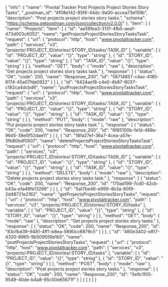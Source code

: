 {
  "info": {
    "name": "Pivotal Tracker Post Projects Project Stories Story Tasks",
    "_postman_id": "4f08e142-85f6-44dc-9a00-accea73e159b",
    "description": "Post projects project stories story tasks.",
    "schema": "https://schema.getpostman.com/json/collection/v2.0.0/"
  },
  "item": [
    {
      "name": "Projects",
      "item": [
        {
          "id": "ae59fea3-3131-4fb5-aea1-473d003c6052",
          "name": "getProjectsProjectStoriesStoryTasksTask",
          "request": {
            "url": {
              "protocol": "http",
              "host": "www.pivotaltracker.com",
              "path": [
                "services",
                "v3",
                "projects/:PROJECT_ID/stories/:STORY_ID/tasks/:TASK_ID"
              ],
              "variable": [
                {
                  "id": "PROJECT_ID",
                  "value": "{}",
                  "type": "string"
                },
                {
                  "id": "STORY_ID",
                  "value": "{}",
                  "type": "string"
                },
                {
                  "id": "TASK_ID",
                  "value": "{}",
                  "type": "string"
                }
              ]
            },
            "method": "GET",
            "body": {
              "mode": "raw"
            },
            "description": "Get projects project stories story tasks task."
          },
          "response": [
            {
              "status": "OK",
              "code": 200,
              "name": "Response_200",
              "id": "58714857-c4ac-4185-8174-45a07fda0922"
            }
          ]
        },
        {
          "id": "6424ae18-c4e0-4b87-8037-c182ca4dcbd6",
          "name": "putProjectsProjectStoriesStoryTasksTask",
          "request": {
            "url": {
              "protocol": "http",
              "host": "www.pivotaltracker.com",
              "path": [
                "services",
                "v3",
                "projects/:PROJECT_ID/stories/:STORY_ID/tasks/:TASK_ID"
              ],
              "variable": [
                {
                  "id": "PROJECT_ID",
                  "value": "{}",
                  "type": "string"
                },
                {
                  "id": "STORY_ID",
                  "value": "{}",
                  "type": "string"
                },
                {
                  "id": "TASK_ID",
                  "value": "{}",
                  "type": "string"
                }
              ]
            },
            "method": "PUT",
            "body": {
              "mode": "raw"
            },
            "description": "Put projects project stories story tasks task."
          },
          "response": [
            {
              "status": "OK",
              "code": 200,
              "name": "Response_200",
              "id": "6f85100b-fe1d-468e-96d5-38e5f52dae11"
            }
          ]
        },
        {
          "id": "16fa27e1-36a7-4cea-a57e-3fb80bdf0507",
          "name": "deleteProjectsProjectStoriesStoryTasksTask",
          "request": {
            "url": {
              "protocol": "http",
              "host": "www.pivotaltracker.com",
              "path": [
                "services",
                "v3",
                "projects/:PROJECT_ID/stories/:STORY_ID/tasks/:TASK_ID"
              ],
              "variable": [
                {
                  "id": "PROJECT_ID",
                  "value": "{}",
                  "type": "string"
                },
                {
                  "id": "STORY_ID",
                  "value": "{}",
                  "type": "string"
                },
                {
                  "id": "TASK_ID",
                  "value": "{}",
                  "type": "string"
                }
              ]
            },
            "method": "DELETE",
            "body": {
              "mode": "raw"
            },
            "description": "Delete projects project stories story tasks task."
          },
          "response": [
            {
              "status": "OK",
              "code": 200,
              "name": "Response_200",
              "id": "170ad199-7cd0-42cb-b43a-e1a49fe13269"
            }
          ]
        },
        {
          "id": "5a17be46-e999-4b3a-80f9-2d48721e2162",
          "name": "getProjectsProjectStoriesStoryTasks",
          "request": {
            "url": {
              "protocol": "http",
              "host": "www.pivotaltracker.com",
              "path": [
                "services",
                "v3",
                "projects/:PROJECT_ID/stories/:STORY_ID/tasks"
              ],
              "variable": [
                {
                  "id": "PROJECT_ID",
                  "value": "{}",
                  "type": "string"
                },
                {
                  "id": "STORY_ID",
                  "value": "{}",
                  "type": "string"
                }
              ]
            },
            "method": "GET",
            "body": {
              "mode": "raw"
            },
            "description": "Get projects project stories story tasks."
          },
          "response": [
            {
              "status": "OK",
              "code": 200,
              "name": "Response_200",
              "id": "83cfbd39-9481-4ff1-b8ea-5690cc6879c5"
            }
          ]
        },
        {
          "id": "460e3402-e817-4320-8965-9b509559e1b5",
          "name": "postProjectsProjectStoriesStoryTasks",
          "request": {
            "url": {
              "protocol": "http",
              "host": "www.pivotaltracker.com",
              "path": [
                "services",
                "v3",
                "projects/:PROJECT_ID/stories/:STORY_ID/tasks"
              ],
              "variable": [
                {
                  "id": "PROJECT_ID",
                  "value": "{}",
                  "type": "string"
                },
                {
                  "id": "STORY_ID",
                  "value": "{}",
                  "type": "string"
                }
              ]
            },
            "method": "POST",
            "body": {
              "mode": "raw"
            },
            "description": "Post projects project stories story tasks."
          },
          "response": [
            {
              "status": "OK",
              "code": 200,
              "name": "Response_200",
              "id": "0e9c1f05-9549-40de-b4a8-95c00e65671f"
            }
          ]
        }
      ]
    }
  ]
}